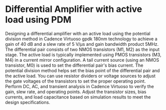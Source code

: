 # Differential Amplifier with active load using PDM
Designing a differential amplifier with an active load using the potential division method in Cadence Virtuoso gpdk 180nm technology to achieve a gain of 40 dB and a slew rate of 5 V/μs and gain bandwidth product 5MHz.
The differential pair consists of two NMOS transistors (M1, M2) as the input stage.
The active load is typically implemented using PMOS transistors (M3, M4) in a current mirror configuration.
A tail current source (using an NMOS transistor, M0) is used to set the differential pair's bias current.
The potential division method helps set the bias point of the differential pair and the active load. You can use resistor dividers or voltage sources to adjust the gate voltages of the transistors to set the proper operating point.
Perform DC, AC, and transient analysis in Cadence Virtuoso to verify the gain, slew rate, and operating points.
Adjust the transistor sizes, bias currents, and load capacitance based on simulation results to meet the design specifications.

